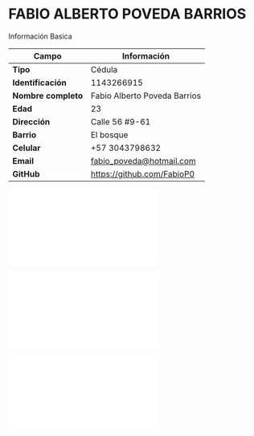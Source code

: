 # FABIO ALBERTO POVEDA BARRIOS
Información Basica

| Campo | Información |
| --- | --- |
| **Tipo** | Cédula |
| **Identificación** | 1143266915 |
| **Nombre completo** | Fabio Alberto Poveda Barrios |
| **Edad** | 23 |
| **Dirección** | Calle 56 #9-61 |
| **Barrio** | El bosque |
| **Celular** | +57 3043798632 |
| **Email** | fabio_poveda@hotmail.com |
| **GitHub** | https://github.com/FabioP0 |

![Ejercicio #1 Aporte de estudiantes](/fabio_poveda/ciclo_while/README.MD)

![Ejercicio #2 Busqueda por cédula](/fabio_poveda/search_exercise/README.MD)

![Ejercicio #4 Operaciones matematicas en Dart](/fabio_poveda/Exercise%20%234/README.MD)